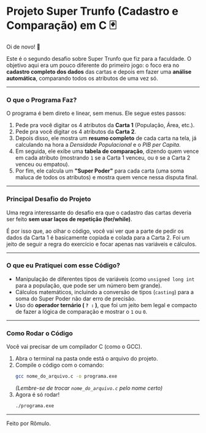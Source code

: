 # Projeto Super Trunfo (Cadastro e Comparação) em C 🃏

Oi de novo! 👋

Este é o segundo desafio sobre Super Trunfo que fiz para a faculdade. O objetivo aqui era um pouco diferente do primeiro jogo: o foco era no **cadastro completo dos dados** das cartas e depois em fazer uma **análise automática**, comparando todos os atributos de uma vez só.

---

### O que o Programa Faz?

O programa é bem direto e linear, sem menus. Ele segue estes passos:

1.  Pede pra você digitar os 4 atributos da **Carta 1** (População, Área, etc.).
2.  Pede pra você digitar os 4 atributos da **Carta 2**.
3.  Depois disso, ele mostra um **resumo completo** de cada carta na tela, já calculando na hora a *Densidade Populacional* e o *PIB per Capita*.
4.  Em seguida, ele exibe uma **tabela de comparação**, dizendo quem vence em cada atributo (mostrando `1` se a Carta 1 venceu, ou `0` se a Carta 2 venceu ou empatou).
5.  Por fim, ele calcula um **"Super Poder"** para cada carta (uma soma maluca de todos os atributos) e mostra quem vence nessa disputa final.

---

### Principal Desafio do Projeto

Uma regra interessante do desafio era que o cadastro das cartas deveria ser feito **sem usar laços de repetição (for/while)**.

É por isso que, ao olhar o código, você vai ver que a parte de pedir os dados da Carta 1 é basicamente copiada e colada para a Carta 2. Foi um jeito de seguir a regra do exercício e focar apenas nas variáveis e cálculos.

---

### O que eu Pratiquei com esse Código?

* Manipulação de diferentes tipos de variáveis (como `unsigned long int` para a população, que pode ser um número bem grande).
* Cálculos matemáticos, incluindo a conversão de tipos (`casting`) para a soma do Super Poder não dar erro de precisão.
* Uso do **operador ternário ( `? :` )**, que foi um jeito bem legal e compacto de fazer a lógica de comparação e mostrar o `1` ou `0`.

---

### Como Rodar o Código

Você vai precisar de um compilador C (como o GCC).

1.  Abra o terminal na pasta onde está o arquivo do projeto.
2.  Compile o código com o comando:
    ```bash
    gcc nome_do_arquivo.c -o programa.exe
    ```
    *(Lembre-se de trocar `nome_do_arquivo.c` pelo nome certo)*
3.  Agora é só rodar!
    ```bash
    ./programa.exe
    ```

---
Feito por Rômulo.
